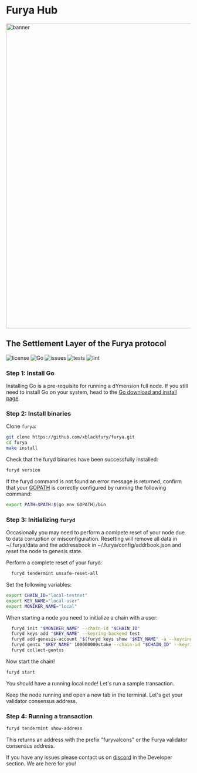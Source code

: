 # Furya Hub

<img src="docs/furya.png" alt="banner" width="830"/>

## The Settlement Layer of the Furya protocol

![license](https://img.shields.io/github/license/xblackfury/furya)
![Go](https://img.shields.io/badge/go-1.18-blue.svg)
![issues](https://img.shields.io/github/issues/xblackfury/furya)
![tests](https://github.com/xblackfury/furyint/actions/workflows/test.yml/badge.svg?branch=main)
![lint](https://github.com/xblackfury/furyint/actions/workflows/lint.yml/badge.svg?branch=main)

### Step 1: Install Go

Installing Go is a pre-requisite for running a dYmension full node. If you still need to install Go on your system, head to the [Go download and install page](https://go.dev/doc/install).

### Step 2: Install binaries

Clone `furya`:

```sh
git clone https://github.com/xblackfury/furya.git
cd furya
make install
```

Check that the furyd binaries have been successfully installed:

```sh
furyd version
```

If the furyd command is not found an error message is returned, confirm that your [GOPATH](https://go.dev/doc/gopath_code#GOPATH) is correctly configured by running the following command:

```sh
export PATH=$PATH:$(go env GOPATH)/bin
```

### Step 3: Initializing `furyd`

Occasionally you may need to perform a comlpete reset of your node due to data corruption or misconfiguration. Resetting will remove all data in ~/.furya/data and the addressbook in ~/.furya/config/addrbook.json and reset the node to genesis state.

Perform a complete reset of your furyd:

```sh
  furyd tendermint unsafe-reset-all
```

Set the following variables:

```sh
export CHAIN_ID="local-testnet"
export KEY_NAME="local-user"
export MONIKER_NAME="local"
```

When starting a node you need to initialize a chain with a user:

```sh
  furyd init "$MONIKER_NAME" --chain-id "$CHAIN_ID"
  furyd keys add "$KEY_NAME" --keyring-backend test
  furyd add-genesis-account "$(furyd keys show "$KEY_NAME" -a --keyring-backend test)" 100000000000stake
  furyd gentx "$KEY_NAME" 100000000stake --chain-id "$CHAIN_ID" --keyring-backend test
  furyd collect-gentxs
```

Now start the chain!

```sh
furyd start
```

You should have a running local node! Let's run a sample transaction.

Keep the node running and open a new tab in the terminal. Let's get your validator consensus address.

### Step 4: Running a transaction

```sh
furyd tendermint show-address
```

This returns an address with the prefix "furyvalcons" or the Furya validator consensus address.

If you have any issues please contact us on [discord](http://discord.gg/furya) in the Developer section. We are here for you!
